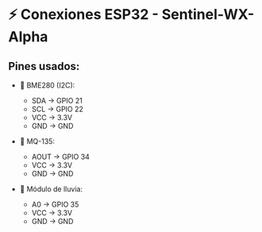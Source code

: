 # ⚡ Conexiones ESP32 - Sentinel-WX-Alpha

## Pines usados:

- 📌 BME280 (I2C):
  - SDA → GPIO 21
  - SCL → GPIO 22
  - VCC → 3.3V
  - GND → GND

- 📌 MQ-135:
  - AOUT → GPIO 34
  - VCC → 3.3V
  - GND → GND

- 📌 Módulo de lluvia:
  - A0 → GPIO 35
  - VCC → 3.3V
  - GND → GND
